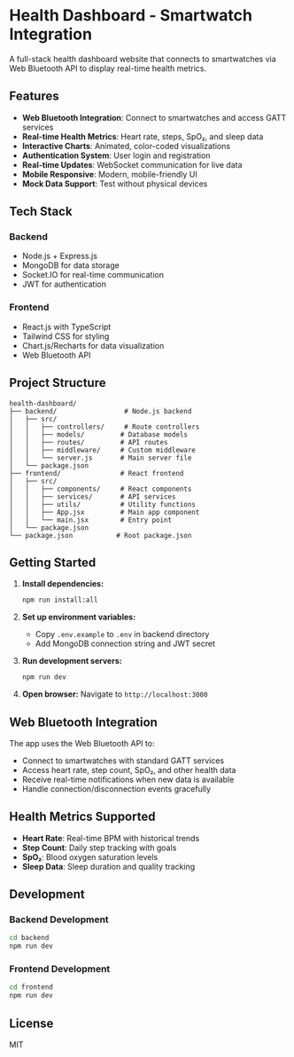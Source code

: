 # Health Dashboard - Smartwatch Integration

A full-stack health dashboard website that connects to smartwatches via Web Bluetooth API to display real-time health metrics.

## Features

- **Web Bluetooth Integration**: Connect to smartwatches and access GATT services
- **Real-time Health Metrics**: Heart rate, steps, SpO₂, and sleep data
- **Interactive Charts**: Animated, color-coded visualizations
- **Authentication System**: User login and registration
- **Real-time Updates**: WebSocket communication for live data
- **Mobile Responsive**: Modern, mobile-friendly UI
- **Mock Data Support**: Test without physical devices

## Tech Stack

### Backend
- Node.js + Express.js
- MongoDB for data storage
- Socket.IO for real-time communication
- JWT for authentication

### Frontend
- React.js with TypeScript
- Tailwind CSS for styling
- Chart.js/Recharts for data visualization
- Web Bluetooth API

## Project Structure

```
health-dashboard/
├── backend/                 # Node.js backend
│   ├── src/
│   │   ├── controllers/     # Route controllers
│   │   ├── models/         # Database models
│   │   ├── routes/         # API routes
│   │   ├── middleware/     # Custom middleware
│   │   └── server.js       # Main server file
│   └── package.json
├── frontend/               # React frontend
│   ├── src/
│   │   ├── components/     # React components
│   │   ├── services/       # API services
│   │   ├── utils/          # Utility functions
│   │   ├── App.jsx         # Main app component
│   │   └── main.jsx        # Entry point
│   └── package.json
└── package.json           # Root package.json
```

## Getting Started

1. **Install dependencies:**
   ```bash
   npm run install:all
   ```

2. **Set up environment variables:**
   - Copy `.env.example` to `.env` in backend directory
   - Add MongoDB connection string and JWT secret

3. **Run development servers:**
   ```bash
   npm run dev
   ```

4. **Open browser:**
   Navigate to `http://localhost:3000`

## Web Bluetooth Integration

The app uses the Web Bluetooth API to:
- Connect to smartwatches with standard GATT services
- Access heart rate, step count, SpO₂, and other health data
- Receive real-time notifications when new data is available
- Handle connection/disconnection events gracefully

## Health Metrics Supported

- **Heart Rate**: Real-time BPM with historical trends
- **Step Count**: Daily step tracking with goals
- **SpO₂**: Blood oxygen saturation levels
- **Sleep Data**: Sleep duration and quality tracking

## Development

### Backend Development
```bash
cd backend
npm run dev
```

### Frontend Development
```bash
cd frontend
npm run dev
```

## License

MIT

